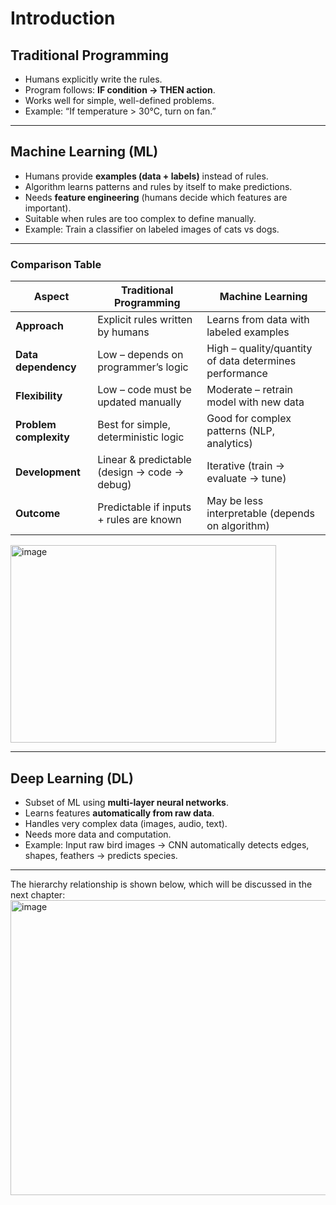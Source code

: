 # Introduction


## Traditional Programming
- Humans explicitly write the rules.
- Program follows: **IF condition → THEN action**.
- Works well for simple, well-defined problems.
- Example: “If temperature > 30°C, turn on fan.”

---

## Machine Learning (ML)
- Humans provide **examples (data + labels)** instead of rules.
- Algorithm learns patterns and rules by itself to make predictions.
- Needs **feature engineering** (humans decide which features are important).
- Suitable when rules are too complex to define manually.
- Example: Train a classifier on labeled images of cats vs dogs.

---
### Comparison Table
 

| Aspect               | Traditional Programming                               | Machine Learning                                                                           |
|-----------------------|-------------------------------------------------------|----------------------------------------------------------------|
| **Approach**          | Explicit rules written by humans                      | Learns from data with labeled examples                         |
| **Data dependency**   | Low – depends on programmer’s logic                   | High – quality/quantity of data determines performance          |
| **Flexibility**       | Low – code must be updated manually                   | Moderate – retrain model with new data                          |
| **Problem complexity**| Best for simple, deterministic logic                  | Good for complex patterns (NLP, analytics)                    |
| **Development**       | Linear & predictable (design → code → debug)          | Iterative (train → evaluate → tune)                               |
| **Outcome**           | Predictable if inputs + rules are known               | May be less interpretable (depends on algorithm)                    |**Best for**        | Simple, rule-based tasks           | Structured data with clear features      | 
<img width="425" height="316" alt="image" src="https://github.com/user-attachments/assets/ef08ebfc-e318-4f3b-a22a-b1f5608d825f" />

--- 

## Deep Learning (DL)
- Subset of ML using **multi-layer neural networks**.
- Learns features **automatically from raw data**.
- Handles very complex data (images, audio, text).
- Needs more data and computation.
- Example: Input raw bird images → CNN automatically detects edges, shapes, feathers → predicts species.

---

The hierarchy relationship is shown below, which will be discussed in the next chapter:
<img width="537.6" height="472.5" alt="image" src="https://github.com/user-attachments/assets/37fb05cd-1772-4471-a0f5-bcbc2f0399e5" />
